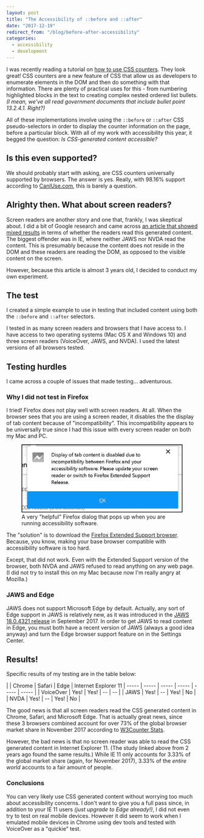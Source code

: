 ```yaml
---
layout: post
title: "The Accessibility of ::before and ::after"
date: "2017-12-19"
redirect_from: "/blog/before-after-accessibility"
categories:
  - accessibility
  - development
---
```


I was recently reading a tutorial on [how to use CSS counters](https://pineco.de/using-css-counters/). They look great! CSS counters are a new feature of CSS that allow us as developers to enumerate elements in the DOM and then do something with that information. There are plenty of practical uses for this - from numbering highlighted blocks in the text to creating complex nested ordered list bullets. _(I mean, we've all read government documents that include bullet point 13.2.4.1.  Right?)_

All of these implementations involve using the `::before` or `::after` CSS pseudo-selectors in order to display the counter information on the page, before a particular block. With all of my work with accessibility this year, it begged the question: *Is CSS-generated content accessible?*

## Is this even supported?

We should probably start with asking, are CSS counters universally supported by browsers. The answer is yes. Really, with 98.16% support according to [CanIUse.com](https://caniuse.com/css-counters), this is barely a question.

## Alrighty then. What about screen readers?

Screen readers are another story and one that, frankly, I was skeptical about. I did a bit of Google research and came across [an article that showed mixed results](https://tink.uk/accessibility-support-for-css-generated-content/) in terms of whether the readers read this generated content. The biggest offender was in IE, where neither JAWS nor NVDA read the content.  This is presumably because the content does not reside in the DOM and these readers are reading the DOM, as opposed to the visible content on the screen.

However, because this article is almost 3 years old, I decided to conduct my own experiment.

## The test

I created a simple example to use in testing that included content using both the `::before` and `::after` selectors.

I tested in as many screen readers and browsers that I have access to. I have access to two operating systems (Mac OS X and Windows 10) and three screen readers (VoiceOver, JAWS, and NVDA). I used the latest versions of all browsers tested.

## Testing hurdles

I came across a couple of issues that made testing... adventurous.

### Why I did not test in Firefox

I tried! Firefox does not play well with screen readers. At all. When the browser sees that you are using a screen reader, it disables the the display of tab content because of "incompatibility". This incompatibility appears to be universally true since I had this issue with every screen reader on both my Mac and PC.

<figure>
  <img src="/assets/images/posts/firefox-tab-content-dialog.jpg" alt="Firefox dialog stating 'Display of tab content is disabled due to incompatibility between Firefox and your accessibility software. Please update your screen reader or switch to Firefox Extended Support Release.'">
  <figcaption>A very "helpful" Firefox dialog that pops up when you are running accessibility software.</figcaption>
</figure>

The "solution" is to download the [Firefox Extended Support browser](https://www.mozilla.org/en-US/firefox/enterprise/). Because, you know, making your base browser compatible with accessibility software is too hard.

Except, that did not work. Even with the Extended Support version of the browser, both NVDA and JAWS refused to read anything on any web page. (I did not try to install this on my Mac because now I'm really angry at Mozilla.)

### JAWS and Edge

JAWS does not support Microsoft Edge by default. Actually, any sort of Edge support in JAWS is relatively new, as it was introduced in the [JAWS 18.0.4321 release](https://www.blindbargains.com/bargains.php?m=17801) in September 2017. In order to get JAWS to read content in Edge, you must both have a recent version of JAWS (always a good idea anyway) and turn the Edge browser support feature on in the Settings Center.

## Results!

Specific results of my testing are in the table below:

|  | Chrome  | Safari | Edge | Internet Explorer 11
| ----- | ----- | ----- | ----- | ----- | ----- |
| VoiceOver | Yes! | Yes! | -- | -- |
| JAWS | Yes! | -- | Yes! | No |
| NVDA | Yes! | -- | Yes! | No |

The good news is that all screen readers read the CSS generated content in Chrome, Safari, and Microsoft Edge. That is actually great news, since these 3 browsers combined account for over 73% of the global browser market share in November 2017 according to [W3Counter Stats](https://www.w3counter.com/globalstats.php?year=2017&month=11).

However, the bad news is that no screen reader was able to read the CSS generated content in Internet Explorer 11. (The study linked above from 2 years ago found the same results.) While IE 11 only accounts for 3.33% of the global market share (again, for November 2017), 3.33% of the _entire world_ accounts to a fair amount of people.

### Conclusions

You can very likely use CSS generated content without worrying too much about accessibility concerns. I don't want to give you a full pass since, in addition to your IE 11 users _(just upgrade to Edge already!)_, I did not even try to test on real mobile devices. However it did seem to work when I emulated mobile devices in Chrome using dev tools and tested with VoiceOver as a "quickie" test.
